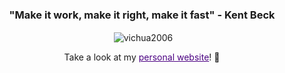 
<h3 align="center">"Make it work, make it right, make it fast" - Kent Beck </h3>
<p align="center">&nbsp;<img align="center" src="https://github-readme-streak-stats-ruby-eight.vercel.app/?user=vichua2006&theme=shadow-blue&card_width=467" alt="vichua2006" /></p>
<p align="center">Take a look at my <a href="https://victorhuang.vercel.app/" style="color:#4B0082">personal website</a>!  👀</p>
